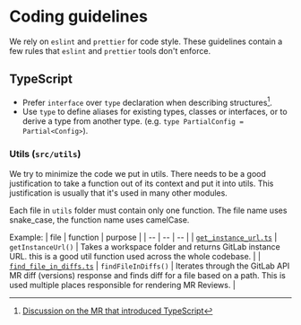 # Coding guidelines

We rely on `eslint` and `prettier` for code style. These guidelines contain a few rules that `eslint` and `prettier` tools don't enforce.

## TypeScript

- Prefer `interface` over `type` declaration when describing structures[^1].
- Use `type` to define aliases for existing types, classes or interfaces, or to derive a type from another type. (e.g. `type PartialConfig = Partial<Config>`).

### Utils (`src/utils`)

We try to minimize the code we put in utils. There needs to be a good justification to take a function out of its context and put it into utils. This justification is usually that it's used in many other modules.

Each file in `utils` folder must contain only one function. The file name uses snake_case, the function name uses camelCase.

Example:
| file | function | purpose |
| -- | -- | -- |
| [`get_instance_url.ts`](../src/utils/get_instance_url.ts) | `getInstanceUrl()` | Takes a workspace folder and returns GitLab instance URL. this is a good util function used across the whole codebase. |
| [`find_file_in_diffs.ts`](../src/utils/find_file_in_diffs.ts) | `findFileInDiffs()` | Iterates through the GitLab API MR diff (versions) response and finds diff for a file based on a path. This is used multiple places responsible for rendering MR Reviews. |

[^1]: [Discussion on the MR that introduced TypeScript](https://gitlab.com/gitlab-org/gitlab-vscode-extension/-/merge_requests/108#note_423512996)
